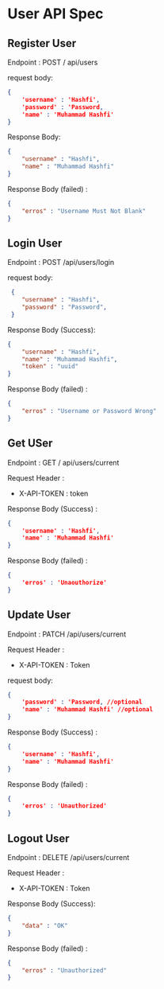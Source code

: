 # User API Spec

## Register User

Endpoint : POST / api/users

request body:

```json
{
    'username' : 'Hashfi',
    'password' : 'Password,
    'name' : 'Muhammad Hashfi'
}
```

Response Body:

```json
{
    "username" : "Hashfi",
    "name" : "Muhammad Hashfi"
}
```

Response Body (failed) :

```json  
{
    "erros" : "Username Must Not Blank"
}
```

## Login User

Endpoint : POST /api/users/login

request body:

```json
 {
    "username" : "Hashfi",
    "password" : "Password",
 }
```

Response Body (Success):

```json
{
    "username" : "Hashfi",
    "name" : "Muhammad Hashfi",
    "token" : "uuid"
}
```

Response Body (failed) :

```json
{
    "erros" : "Username or Password Wrong"
}
```

## Get USer

Endpoint : GET / api/users/current

Request Header :

- X-API-TOKEN : token

Response Body (Success) :

```json
{
    'username' : 'Hashfi',
    'name' : 'Muhammad Hashfi'
}
```

Response Body (failed) :

```json
{
    'erros' : 'Unaouthorize'
}
```

## Update User

Endpoint : PATCH /api/users/current

Request Header :

- X-API-TOKEN : Token

request body:

```json
{
    'password' : 'Password, //optional
    'name' : 'Muhammad Hashfi' //optional
}
```

Response Body (Success) :

```json
{
    'username' : 'Hashfi',
    'name' : 'Muhammad Hashfi'
}
```

Response Body (failed) :

```json
{
    'erros' : 'Unauthorized'
}
```

## Logout User

Endpoint : DELETE /api/users/current

Request Header :

- X-API-TOKEN : Token

Response Body (Success):

```json
{
    "data" : "OK"
}
```

Response Body (failed) :

```json
{
    "erros" : "Unauthorized"
}
```
